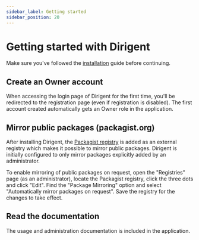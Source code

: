 ```yaml
---
sidebar_label: Getting started
sidebar_position: 20
---
```


# Getting started with Dirigent

Make sure you've followed the [installation][docs-install] guide before continuing.

## Create an Owner account

When accessing the login page of Dirigent for the first time, you'll be redirected to the registration page (even if
registration is disabled). The first account created automatically gets an Owner role in the application.

## Mirror public packages (packagist.org)

After installing Dirigent, the [Packagist registry][packagist] is added as an external registry which makes it possible
to mirror public packages. Dirigent is initially configured to only mirror packages explicitly added by an
administrator.

To enable mirroring of public packages on request, open the "Registries" page (as an administrator), locate the
Packagist registry, click the three dots and click "Edit". Find the "Package Mirroring" option and select "Automatically
mirror packages on request". Save the registry for the changes to take effect.

## Read the documentation

The usage and administration documentation is included in the application.

[docs-install]: installation/readme.md
[packagist]: https://packagist.org
